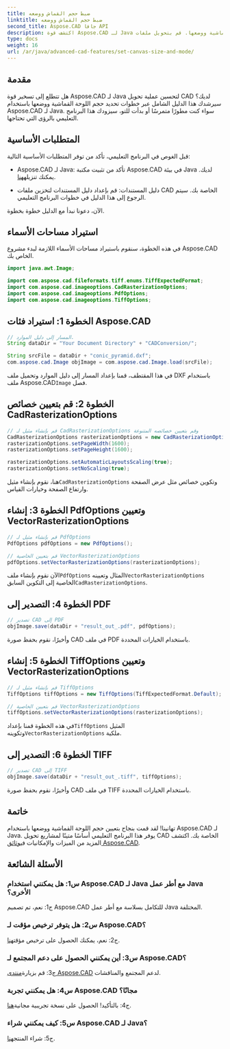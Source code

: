 ```yaml
---
title: ضبط حجم القماش ووضعه
linktitle: ضبط حجم القماش ووضعه
second_title: Aspose.CAD جافا API
description: اكتشف قوة Aspose.CAD لـ Java من خلال دليلنا المفصّل خطوة بخطوة حول تعيين حجم اللوحة القماشية ووضعها. قم بتحويل ملفات CAD إلى تنسيقات PDF وTIFF بسهولة.
type: docs
weight: 16
url: /ar/java/advanced-cad-features/set-canvas-size-and-mode/
---
```

## مقدمة

هل تتطلع إلى تسخير قوة Aspose.CAD لـ Java لتحسين عملية تحويل CAD لديك؟ سيرشدك هذا الدليل الشامل عبر خطوات تحديد حجم اللوحة القماشية ووضعها باستخدام Aspose.CAD لـ Java. سواء كنت مطورًا متمرسًا أو بدأت للتو، سيزودك هذا البرنامج التعليمي بالرؤى التي تحتاجها.

## المتطلبات الأساسية

قبل الغوص في البرنامج التعليمي، تأكد من توفر المتطلبات الأساسية التالية:

-  Aspose.CAD لـ Java: تأكد من تثبيت مكتبة Aspose.CAD في بيئة Java لديك. يمكنك تنزيله[هنا](https://releases.aspose.com/cad/java/).

- دليل المستندات: قم بإعداد دليل المستندات لتخزين ملفات CAD الخاصة بك. سيتم الرجوع إلى هذا الدليل في خطوات البرنامج التعليمي.

الآن، دعونا نبدأ مع الدليل خطوة بخطوة.

## استيراد مساحات الأسماء

في هذه الخطوة، سنقوم باستيراد مساحات الأسماء اللازمة لبدء مشروع Aspose.CAD الخاص بك.
```java
import java.awt.Image;

import com.aspose.cad.fileformats.tiff.enums.TiffExpectedFormat;
import com.aspose.cad.imageoptions.CadRasterizationOptions;
import com.aspose.cad.imageoptions.PdfOptions;
import com.aspose.cad.imageoptions.TiffOptions;
```

## الخطوة 1: استيراد فئات Aspose.CAD

```java
// المسار إلى دليل الموارد.
String dataDir = "Your Document Directory" + "CADConversion/";

String srcFile = dataDir + "conic_pyramid.dxf";
com.aspose.cad.Image objImage = com.aspose.cad.Image.load(srcFile);
```

 في هذا المقتطف، قمنا بإعداد المسار إلى دليل الموارد وتحميل ملف DXF باستخدام ملف Aspose.CAD`Image` فصل.

## الخطوة 2: قم بتعيين خصائص CadRasterizationOptions

```java
// قم بإنشاء مثيل لـ CadRasterizationOptions وقم بتعيين خصائصه المتنوعة
CadRasterizationOptions rasterizationOptions = new CadRasterizationOptions();
rasterizationOptions.setPageWidth(1600);
rasterizationOptions.setPageHeight(1600);

rasterizationOptions.setAutomaticLayoutsScaling(true);
rasterizationOptions.setNoScaling(true);
```

 هنا، نقوم بإنشاء مثيل`CadRasterizationOptions` وتكوين خصائص مثل عرض الصفحة وارتفاع الصفحة وخيارات القياس.

## الخطوة 3: إنشاء PdfOptions وتعيين VectorRasterizationOptions

```java
// قم بإنشاء مثيل لـ PdfOptions
PdfOptions pdfOptions = new PdfOptions();

// قم بتعيين الخاصية VectorRasterizationOptions
pdfOptions.setVectorRasterizationOptions(rasterizationOptions);
```

 الآن نقوم بإنشاء ملف`PdfOptions` المثال وتعيينه`VectorRasterizationOptions` الخاصية إلى التكوين السابق`CadRasterizationOptions`.

## الخطوة 4: التصدير إلى PDF

```java
// تصدير CAD إلى PDF
objImage.save(dataDir + "result_out_.pdf", pdfOptions);
```

وأخيرًا، نقوم بحفظ صورة CAD في ملف PDF باستخدام الخيارات المحددة.

## الخطوة 5: إنشاء TiffOptions وتعيين VectorRasterizationOptions

```java
// قم بإنشاء مثيل لـ TiffOptions
TiffOptions tiffOptions = new TiffOptions(TiffExpectedFormat.Default);

// قم بتعيين الخاصية VectorRasterizationOptions
tiffOptions.setVectorRasterizationOptions(rasterizationOptions);
```

في هذه الخطوة قمنا بإعداد`TiffOptions` المثيل وتكوينه`VectorRasterizationOptions` ملكية.

## الخطوة 6: التصدير إلى TIFF

```java
// تصدير CAD إلى TIFF
objImage.save(dataDir + "result_out_.tiff", tiffOptions);
```

وأخيرًا، نقوم بحفظ صورة CAD في ملف TIFF باستخدام الخيارات المحددة.

## خاتمة

 تهانينا! لقد قمت بنجاح بتعيين حجم اللوحة القماشية ووضعها باستخدام Aspose.CAD لـ Java. يوفر هذا البرنامج التعليمي أساسًا متينًا لمشاريع تحويل CAD الخاصة بك. اكتشف المزيد من الميزات والإمكانيات في[وثائق Aspose.CAD](https://reference.aspose.com/cad/java/).

## الأسئلة الشائعة

### س1: هل يمكنني استخدام Aspose.CAD لـ Java مع أطر عمل Java الأخرى؟

ج1: نعم، تم تصميم Aspose.CAD للتكامل بسلاسة مع أطر عمل Java المختلفة.

### س2: هل يتوفر ترخيص مؤقت لـ Aspose.CAD؟

 ج2: نعم، يمكنك الحصول على ترخيص مؤقت[هنا](https://purchase.aspose.com/temporary-license/).

### س3: أين يمكنني الحصول على دعم المجتمع لـ Aspose.CAD؟

 ج3: قم بزيارة[منتدى Aspose.CAD](https://forum.aspose.com/c/cad/19) لدعم المجتمع والمناقشات.

### س4: هل يمكنني تجربة Aspose.CAD مجانًا؟

 ج4: بالتأكيد! الحصول على نسخة تجريبية مجانية[هنا](https://releases.aspose.com/).

### س5: كيف يمكنني شراء Aspose.CAD لـ Java؟

 ج5: شراء المنتج[هنا](https://purchase.aspose.com/buy).